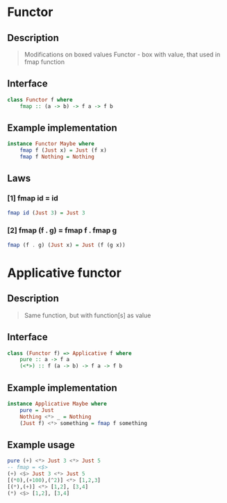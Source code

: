 # Functor


## Description

> Modifications on boxed values
> Functor - box with value, that used in fmap function

## Interface

```haskell
class Functor f where
    fmap :: (a -> b) -> f a -> f b
```


## Example implementation

```haskell
instance Functor Maybe where
    fmap f (Just x) = Just (f x)
    fmap f Nothing = Nothing
```

## Laws

### [1] fmap id = id

```haskell
fmap id (Just 3) = Just 3
```

### [2] fmap (f . g) = fmap f . fmap g

```haskell
fmap (f . g) (Just x) = Just (f (g x))
```

# Applicative functor

## Description

> Same function, but with function[s] as value

## Interface

```haskell
class (Functor f) => Applicative f where
    pure :: a -> f a
    (<*>) :: f (a -> b) -> f a -> f b
```

## Example implementation

```haskell
instance Applicative Maybe where
    pure = Just
    Nothing <*> _ = Nothing
    (Just f) <*> something = fmap f something
```

## Example usage

```haskell
pure (+) <*> Just 3 <*> Just 5
-- fmap = <$>
(+) <$> Just 3 <*> Just 5
[(*0),(+100),(^2)] <*> [1,2,3]
[(*),(+)] <*> [1,2], [3,4]
(*) <$> [1,2], [3,4]
```



